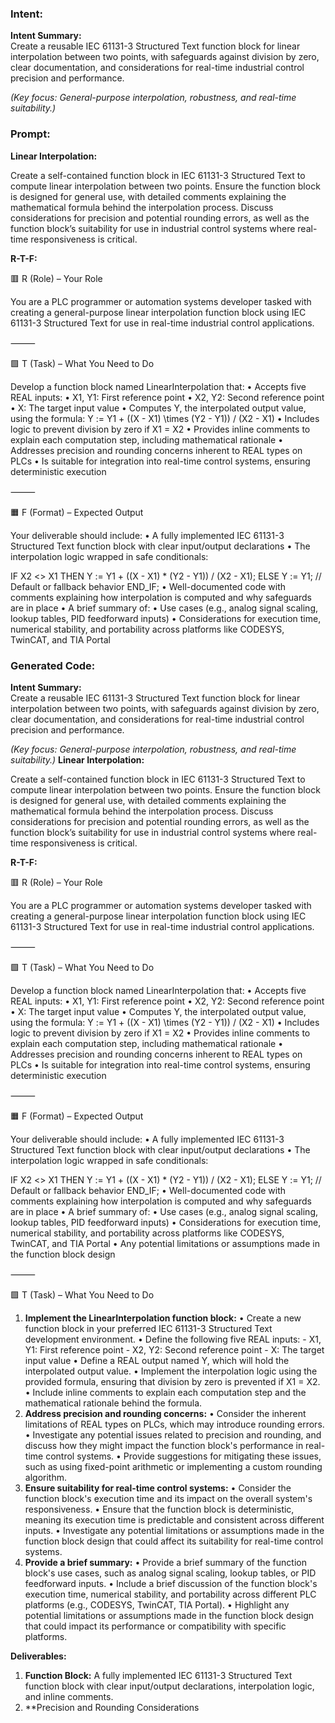 ### Intent:
**Intent Summary:**  
Create a reusable IEC 61131-3 Structured Text function block for linear interpolation between two points, with safeguards against division by zero, clear documentation, and considerations for real-time industrial control precision and performance.  

*(Key focus: General-purpose interpolation, robustness, and real-time suitability.)*

### Prompt:
**Linear Interpolation:**

Create a self-contained function block in IEC 61131-3 Structured Text to compute linear interpolation between two points. Ensure the function block is designed for general use, with detailed comments explaining the mathematical formula behind the interpolation process. Discuss considerations for precision and potential rounding errors, as well as the function block’s suitability for use in industrial control systems where real-time responsiveness is critical.

**R-T-F:**

🟥 R (Role) – Your Role

You are a PLC programmer or automation systems developer tasked with creating a general-purpose linear interpolation function block using IEC 61131-3 Structured Text for use in real-time industrial control applications.

⸻

🟩 T (Task) – What You Need to Do

Develop a function block named LinearInterpolation that:
	•	Accepts five REAL inputs:
	•	X1, Y1: First reference point
	•	X2, Y2: Second reference point
	•	X: The target input value
	•	Computes Y, the interpolated output value, using the formula:
Y := Y1 + ((X - X1) \times (Y2 - Y1)) / (X2 - X1)
	•	Includes logic to prevent division by zero if X1 = X2
	•	Provides inline comments to explain each computation step, including mathematical rationale
	•	Addresses precision and rounding concerns inherent to REAL types on PLCs
	•	Is suitable for integration into real-time control systems, ensuring deterministic execution

⸻

🟧 F (Format) – Expected Output

Your deliverable should include:
	•	A fully implemented IEC 61131-3 Structured Text function block with clear input/output declarations
	•	The interpolation logic wrapped in safe conditionals:

 IF X2 <> X1 THEN
    Y := Y1 + ((X - X1) * (Y2 - Y1)) / (X2 - X1);
ELSE
    Y := Y1; // Default or fallback behavior
END_IF;
	•	Well-documented code with comments explaining how interpolation is computed and why safeguards are in place
	•	A brief summary of:
	•	Use cases (e.g., analog signal scaling, lookup tables, PID feedforward inputs)
	•	Considerations for execution time, numerical stability, and portability across platforms like CODESYS, TwinCAT, and TIA Portal

### Generated Code:
**Intent Summary:**  
Create a reusable IEC 61131-3 Structured Text function block for linear interpolation between two points, with safeguards against division by zero, clear documentation, and considerations for real-time industrial control precision and performance.  

*(Key focus: General-purpose interpolation, robustness, and real-time suitability.)*
**Linear Interpolation:**

Create a self-contained function block in IEC 61131-3 Structured Text to compute linear interpolation between two points. Ensure the function block is designed for general use, with detailed comments explaining the mathematical formula behind the interpolation process. Discuss considerations for precision and potential rounding errors, as well as the function block’s suitability for use in industrial control systems where real-time responsiveness is critical.

**R-T-F:**

🟥 R (Role) – Your Role

You are a PLC programmer or automation systems developer tasked with creating a general-purpose linear interpolation function block using IEC 61131-3 Structured Text for use in real-time industrial control applications.

⸻

🟩 T (Task) – What You Need to Do

Develop a function block named LinearInterpolation that:
	•	Accepts five REAL inputs:
	•	X1, Y1: First reference point
	•	X2, Y2: Second reference point
	•	X: The target input value
	•	Computes Y, the interpolated output value, using the formula:
Y := Y1 + ((X - X1) \times (Y2 - Y1)) / (X2 - X1)
	•	Includes logic to prevent division by zero if X1 = X2
	•	Provides inline comments to explain each computation step, including mathematical rationale
	•	Addresses precision and rounding concerns inherent to REAL types on PLCs
	•	Is suitable for integration into real-time control systems, ensuring deterministic execution

⸻

🟧 F (Format) – Expected Output

Your deliverable should include:
	•	A fully implemented IEC 61131-3 Structured Text function block with clear input/output declarations
	•	The interpolation logic wrapped in safe conditionals:

 IF X2 <> X1 THEN
    Y := Y1 + ((X - X1) * (Y2 - Y1)) / (X2 - X1);
ELSE
    Y := Y1; // Default or fallback behavior
END_IF;
	•	Well-documented code with comments explaining how interpolation is computed and why safeguards are in place
	•	A brief summary of:
	•	Use cases (e.g., analog signal scaling, lookup tables, PID feedforward inputs)
	•	Considerations for execution time, numerical stability, and portability across platforms like CODESYS, TwinCAT, and TIA Portal
	•	Any potential limitations or assumptions made in the function block design

⸻

🟩 T (Task) – What You Need to Do

1. **Implement the LinearInterpolation function block:**
	•	Create a new function block in your preferred IEC 61131-3 Structured Text development environment.
	•	Define the following five REAL inputs:
		- X1, Y1: First reference point
		- X2, Y2: Second reference point
		- X: The target input value
	•	Define a REAL output named Y, which will hold the interpolated output value.
	•	Implement the interpolation logic using the provided formula, ensuring that division by zero is prevented if X1 = X2.
	•	Include inline comments to explain each computation step and the mathematical rationale behind the formula.
2. **Address precision and rounding concerns:**
	•	Consider the inherent limitations of REAL types on PLCs, which may introduce rounding errors.
	•	Investigate any potential issues related to precision and rounding, and discuss how they might impact the function block's performance in real-time control systems.
	•	Provide suggestions for mitigating these issues, such as using fixed-point arithmetic or implementing a custom rounding algorithm.
3. **Ensure suitability for real-time control systems:**
	•	Consider the function block's execution time and its impact on the overall system's responsiveness.
	•	Ensure that the function block is deterministic, meaning its execution time is predictable and consistent across different inputs.
	•	Investigate any potential limitations or assumptions made in the function block design that could affect its suitability for real-time control systems.
4. **Provide a brief summary:**
	•	Provide a brief summary of the function block's use cases, such as analog signal scaling, lookup tables, or PID feedforward inputs.
	•	Include a brief discussion of the function block's execution time, numerical stability, and portability across different PLC platforms (e.g., CODESYS, TwinCAT, TIA Portal).
	•	Highlight any potential limitations or assumptions made in the function block design that could impact its performance or compatibility with specific platforms.

**Deliverables:**

1. **Function Block:** A fully implemented IEC 61131-3 Structured Text function block with clear input/output declarations, interpolation logic, and inline comments.
2. **Precision and Rounding Considerations
